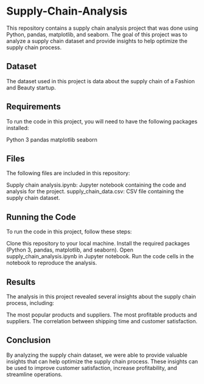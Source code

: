 # Supply-Chain-Analysis


This repository contains a supply chain analysis project that was done using Python, pandas, matplotlib, and seaborn. The goal of this project was to analyze a supply chain dataset and provide insights to help optimize the supply chain process.

## Dataset
The dataset used in this project is data about the supply chain of a Fashion and Beauty startup. 

## Requirements
To run the code in this project, you will need to have the following packages installed:

Python 3
pandas
matplotlib
seaborn

## Files
The following files are included in this repository:

Supply chain analysis.ipynb: Jupyter notebook containing the code and analysis for the project.
supply_chain_data.csv: CSV file containing the supply chain dataset.

## Running the Code
To run the code in this project, follow these steps:

Clone this repository to your local machine.
Install the required packages (Python 3, pandas, matplotlib, and seaborn).
Open supply_chain_analysis.ipynb in Jupyter notebook.
Run the code cells in the notebook to reproduce the analysis.

## Results
The analysis in this project revealed several insights about the supply chain process, including:

The most popular products and suppliers.
The most profitable products and suppliers.
The correlation between shipping time and customer satisfaction.

## Conclusion
By analyzing the supply chain dataset, we were able to provide valuable insights that can help optimize the supply chain process. These insights can be used to improve customer satisfaction, increase profitability, and streamline operations.

